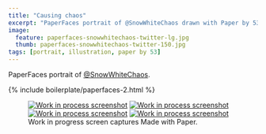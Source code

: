 ```yaml
---
title: "Causing chaos"
excerpt: "PaperFaces portrait of @SnowWhiteChaos drawn with Paper by 53 on an iPad."
image: 
  feature: paperfaces-snowwhitechaos-twitter-lg.jpg
  thumb: paperfaces-snowwhitechaos-twitter-150.jpg
tags: [portrait, illustration, paper by 53]
---
```


PaperFaces portrait of [@SnowWhiteChaos](http://twitter.com/SnowWhiteChaos).

{% include boilerplate/paperfaces-2.html %}

<figure class="third">
	<a href="{{ site.url }}/images/paperfaces-snowwhitechaos-process-1-lg.jpg"><img src="{{ site.url }}/images/paperfaces-snowwhitechaos-process-1-600.jpg" alt="Work in process screenshot"></a>
	<a href="{{ site.url }}/images/paperfaces-snowwhitechaos-process-2-lg.jpg"><img src="{{ site.url }}/images/paperfaces-snowwhitechaos-process-2-600.jpg" alt="Work in process screenshot"></a>
	<a href="{{ site.url }}/images/paperfaces-snowwhitechaos-process-3-lg.jpg"><img src="{{ site.url }}/images/paperfaces-snowwhitechaos-process-3-600.jpg" alt="Work in process screenshot"></a>
	<a href="{{ site.url }}/images/paperfaces-snowwhitechaos-process-4-lg.jpg"><img src="{{ site.url }}/images/paperfaces-snowwhitechaos-process-4-600.jpg" alt="Work in process screenshot"></a>
	<figcaption>Work in progress screen captures Made with Paper.</figcaption>
</figure>